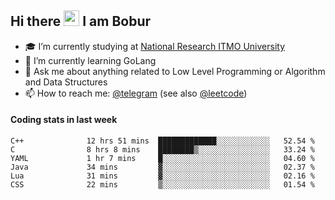 ## Hi there <img src="https://media.giphy.com/media/hvRJCLFzcasrR4ia7z/giphy.gif" width="25px" height="25px"> I am Bobur

- :mortar_board: I’m currently studying at [National Research ITMO University](https://itmo.ru/)
- :seedling: I’m currently learning GoLang
- :speech_balloon: Ask me about anything related to Low Level Programming or Algorithm and Data Structures
- :mailbox: How to reach me: [@telegram](https://t.me/octoant) (see also [@leetcode](https://leetcode.com/octoant/))    

#### Coding stats in last week

<!--START_SECTION:waka-->

```text
C++              12 hrs 51 mins  █████████████░░░░░░░░░░░░   52.54 %
C                8 hrs 8 mins    ████████▒░░░░░░░░░░░░░░░░   33.24 %
YAML             1 hr 7 mins     █░░░░░░░░░░░░░░░░░░░░░░░░   04.60 %
Java             34 mins         ▓░░░░░░░░░░░░░░░░░░░░░░░░   02.37 %
Lua              31 mins         ▓░░░░░░░░░░░░░░░░░░░░░░░░   02.16 %
CSS              22 mins         ▒░░░░░░░░░░░░░░░░░░░░░░░░   01.54 %
```

<!--END_SECTION:waka-->
